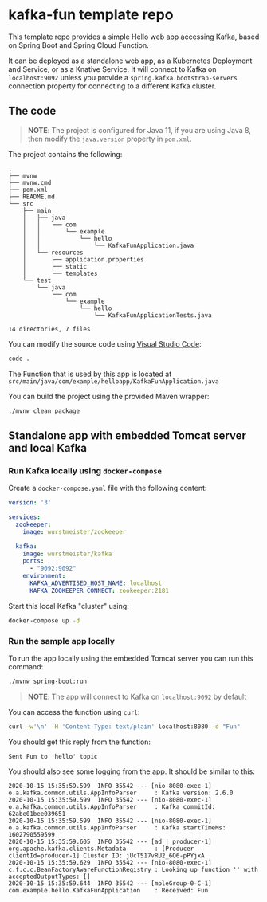 # kafka-fun template repo

This template repo provides a simple Hello web app accessing Kafka, based on Spring Boot and Spring Cloud Function.

It can be deployed as a standalone web app, as a Kubernetes Deployment and Service, or as a Knative Service.
It will connect to Kafka on `localhost:9092` unless you provide a `spring.kafka.bootstrap-servers` connection property for connecting to a different Kafka cluster.

## The code

> **NOTE**: The project is configured for Java 11, if you are using Java 8, then modify the `java.version` property in `pom.xml`.

The project contains the following:

```text
.
├── mvnw
├── mvnw.cmd
├── pom.xml
├── README.md
└── src
    ├── main
    │   ├── java
    │   │   └── com
    │   │       └── example
    │   │           └── hello
    │   │               └── KafkaFunApplication.java
    │   └── resources
    │       ├── application.properties
    │       ├── static
    │       └── templates
    └── test
        └── java
            └── com
                └── example
                    └── hello
                        └── KafkaFunApplicationTests.java

14 directories, 7 files
```

You can modify the source code using [Visual Studio Code](https://code.visualstudio.com/):

```bash
code .
```

The Function that is used by this app is located at `src/main/java/com/example/helloapp/KafkaFunApplication.java`

You can build the project using the provided Maven wrapper:

```bash
./mvnw clean package
```

## Standalone app with embedded Tomcat server and local Kafka

### Run Kafka locally using `docker-compose`

Create a `docker-compose.yaml` file with the following content:

```yaml
version: '3'

services:
  zookeeper:
    image: wurstmeister/zookeeper

  kafka:
    image: wurstmeister/kafka
    ports:
      - "9092:9092"
    environment:
      KAFKA_ADVERTISED_HOST_NAME: localhost
      KAFKA_ZOOKEEPER_CONNECT: zookeeper:2181
```

Start this local Kafka "cluster" using:

```sh
docker-compose up -d
```

### Run the sample app locally 

To run the app locally using the embedded Tomcat server you can run this command:

```bash
./mvnw spring-boot:run
```

> **NOTE**: The app will connect to Kafka on `localhost:9092` by default

You can access the function using `curl`:

```bash
curl -w'\n' -H 'Content-Type: text/plain' localhost:8080 -d "Fun"
```

You should get this reply from the function:

```text
Sent Fun to 'hello' topic
```

You should also see some logging from the app. It should be similar to this:

```text
2020-10-15 15:35:59.599  INFO 35542 --- [nio-8080-exec-1] o.a.kafka.common.utils.AppInfoParser     : Kafka version: 2.6.0
2020-10-15 15:35:59.599  INFO 35542 --- [nio-8080-exec-1] o.a.kafka.common.utils.AppInfoParser     : Kafka commitId: 62abe01bee039651
2020-10-15 15:35:59.599  INFO 35542 --- [nio-8080-exec-1] o.a.kafka.common.utils.AppInfoParser     : Kafka startTimeMs: 1602790559599
2020-10-15 15:35:59.605  INFO 35542 --- [ad | producer-1] org.apache.kafka.clients.Metadata        : [Producer clientId=producer-1] Cluster ID: jUcT517vRU2_6O6-pPYjxA
2020-10-15 15:35:59.629  INFO 35542 --- [nio-8080-exec-1] c.f.c.c.BeanFactoryAwareFunctionRegistry : Looking up function '' with acceptedOutputTypes: []
2020-10-15 15:35:59.644  INFO 35542 --- [mpleGroup-0-C-1] com.example.hello.KafkaFunApplication    : Received: Fun
```